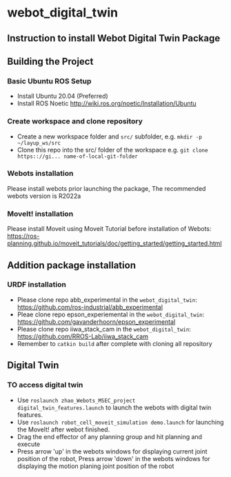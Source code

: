 # webot_digital_twin
## Instruction to install Webot Digital Twin Package

## Building the Project

### Basic Ubuntu ROS Setup

- Install Ubuntu 20.04 (Preferred)
- Install ROS Noetic <http://wiki.ros.org/noetic/Installation/Ubuntu>
### Create workspace and clone repository

- Create a new workspace folder and `src/` subfolder, e.g. `mkdir -p ~/layup_ws/src`
- Clone this repo into the src/ folder of the workspace e.g. `git clone https:://gi... name-of-local-git-folder`

### Webots installation

Please install webots prior launching the package, The recommended webots version is R2022a

### MoveIt! installation 

Please install Moveit using Moveit Tutorial before installation of Webots:
https://ros-planning.github.io/moveit_tutorials/doc/getting_started/getting_started.html

## Addition package installation
### URDF installation
- Please clone repo abb_experimental in the `webot_digital_twin`:
https://github.com/ros-industrial/abb_experimental
- Pleae clone repo epson_experiemental in the `webot_digital_twin`:
https://github.com/gavanderhoorn/epson_experimental
- Please clone repo iiwa_stack_cam in the `webot_digital_twin`:
https://github.com/RROS-Lab/iiwa_stack_cam
- Remember to `catkin build` after complete with cloning all repository
## Digital Twin 
### TO access digital twin 

- Use `roslaunch zhao_Webots_MSEC_project digital_twin_features.launch` to launch the webots with digital twin features. 
- Use `roslaunch robot_cell_moveit_simulation demo.launch` for launching the MoveIt! after webot finished. 
- Drag the end effector of any planning group and hit planning and execute
- Press arrow 'up' in the webots windows for displaying current joint position of the robot, Press arrow 'down' in the webots windows for displaying the motion planing joint position of the robot
